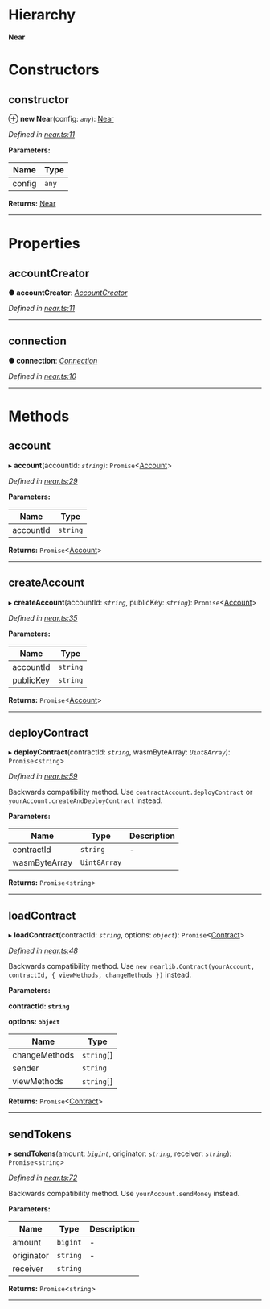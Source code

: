 

# Hierarchy

**Near**

# Constructors

<a id="constructor"></a>

##  constructor

⊕ **new Near**(config: *`any`*): [Near](_near_.near.md)

*Defined in [near.ts:11](https://github.com/nearprotocol/nearlib/blob/18d2703/src.ts/near.ts#L11)*

**Parameters:**

| Name | Type |
| ------ | ------ |
| config | `any` |

**Returns:** [Near](_near_.near.md)

___

# Properties

<a id="accountcreator"></a>

##  accountCreator

**● accountCreator**: *[AccountCreator](_account_creator_.accountcreator.md)*

*Defined in [near.ts:11](https://github.com/nearprotocol/nearlib/blob/18d2703/src.ts/near.ts#L11)*

___
<a id="connection"></a>

##  connection

**● connection**: *[Connection](_connection_.connection.md)*

*Defined in [near.ts:10](https://github.com/nearprotocol/nearlib/blob/18d2703/src.ts/near.ts#L10)*

___

# Methods

<a id="account"></a>

##  account

▸ **account**(accountId: *`string`*): `Promise`<[Account](_account_.account.md)>

*Defined in [near.ts:29](https://github.com/nearprotocol/nearlib/blob/18d2703/src.ts/near.ts#L29)*

**Parameters:**

| Name | Type |
| ------ | ------ |
| accountId | `string` |

**Returns:** `Promise`<[Account](_account_.account.md)>

___
<a id="createaccount"></a>

##  createAccount

▸ **createAccount**(accountId: *`string`*, publicKey: *`string`*): `Promise`<[Account](_account_.account.md)>

*Defined in [near.ts:35](https://github.com/nearprotocol/nearlib/blob/18d2703/src.ts/near.ts#L35)*

**Parameters:**

| Name | Type |
| ------ | ------ |
| accountId | `string` |
| publicKey | `string` |

**Returns:** `Promise`<[Account](_account_.account.md)>

___
<a id="deploycontract"></a>

##  deployContract

▸ **deployContract**(contractId: *`string`*, wasmByteArray: *`Uint8Array`*): `Promise`<`string`>

*Defined in [near.ts:59](https://github.com/nearprotocol/nearlib/blob/18d2703/src.ts/near.ts#L59)*

Backwards compatibility method. Use `contractAccount.deployContract` or `yourAccount.createAndDeployContract` instead.

**Parameters:**

| Name | Type | Description |
| ------ | ------ | ------ |
| contractId | `string` |  \- |
| wasmByteArray | `Uint8Array` |   |

**Returns:** `Promise`<`string`>

___
<a id="loadcontract"></a>

##  loadContract

▸ **loadContract**(contractId: *`string`*, options: *`object`*): `Promise`<[Contract](_contract_.contract.md)>

*Defined in [near.ts:48](https://github.com/nearprotocol/nearlib/blob/18d2703/src.ts/near.ts#L48)*

Backwards compatibility method. Use `new nearlib.Contract(yourAccount, contractId, { viewMethods, changeMethods })` instead.

**Parameters:**

**contractId: `string`**

**options: `object`**

| Name | Type |
| ------ | ------ |
| changeMethods | `string`[] |
| sender | `string` |
| viewMethods | `string`[] |

**Returns:** `Promise`<[Contract](_contract_.contract.md)>

___
<a id="sendtokens"></a>

##  sendTokens

▸ **sendTokens**(amount: *`bigint`*, originator: *`string`*, receiver: *`string`*): `Promise`<`string`>

*Defined in [near.ts:72](https://github.com/nearprotocol/nearlib/blob/18d2703/src.ts/near.ts#L72)*

Backwards compatibility method. Use `yourAccount.sendMoney` instead.

**Parameters:**

| Name | Type | Description |
| ------ | ------ | ------ |
| amount | `bigint` |  \- |
| originator | `string` |  \- |
| receiver | `string` |   |

**Returns:** `Promise`<`string`>

___

